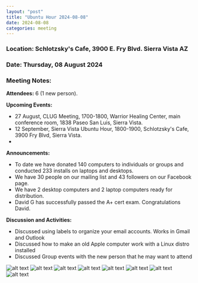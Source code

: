 ```yaml
---
layout: "post"
title: "Ubuntu Hour 2024-08-08"
date: 2024-08-08
categories: meeting
---
```


### Location: Schlotzsky's Cafe, 3900 E. Fry Blvd. Sierra Vista AZ

### Date: Thursday, 08 August 2024

### Meeting Notes:

**Attendees:** 6 (1 new person).

**Upcoming Events:**
 * 27 August, CLUG Meeting, 1700-1800, Warrior Healing Center, main conference room, 1838 Paseo San Luis, Sierra Vista.
 * 12 September, Sierra Vista Ubuntu Hour, 1800-1900, Schlotzsky's Cafe, 3900 Fry Blvd, Sierra Vista.
 * 
**Announcements:**
 * To date we have donated 140 computers to individuals or groups and conducted 233 installs on laptops and desktops.
 * We have 30 people on our mailing list and 43 followers on our Facebook page.
 * We have 2 desktop computers and 2 laptop computers ready for distribution.
 * David G has successfully passed the A+ cert exam.  Congratulations David.

**Discussion and Activities:**
 * Discussed using labels to organize your email accounts.  Works in Gmail and Outlook
 * Discussed how to make an old Apple computer work with a Linux distro installed
 * Discussed Group events with the new person that he may want to attend

![alt text](https://raw.githubusercontent.com/CochiseLinuxUsersGroup/CochiseLinuxUsersGroup.github.io/master/images2/rsz_sv_ubuntu_hour_2024-08-08_2.jpg)
![alt text](https://raw.githubusercontent.com/CochiseLinuxUsersGroup/CochiseLinuxUsersGroup.github.io/master/images2/rsz_sv_ubuntu_hour_2024-08-08_3.jpg)
![alt text](https://raw.githubusercontent.com/CochiseLinuxUsersGroup/CochiseLinuxUsersGroup.github.io/master/images2/rsz_sv_ubuntu_hour_2024-08-08_4.jpg)
![alt text](https://raw.githubusercontent.com/CochiseLinuxUsersGroup/CochiseLinuxUsersGroup.github.io/master/images2/rsz_sv_ubuntu_hour_2024-08-08_5.jpg)
![alt text](https://raw.githubusercontent.com/CochiseLinuxUsersGroup/CochiseLinuxUsersGroup.github.io/master/images2/rsz_sv_ubuntu_hour_2024-08-08_6.jpg)
![alt text](https://raw.githubusercontent.com/CochiseLinuxUsersGroup/CochiseLinuxUsersGroup.github.io/master/images2/rsz_sv_ubuntu_hour_2024-08-08_7.jpg)
![alt text](https://raw.githubusercontent.com/CochiseLinuxUsersGroup/CochiseLinuxUsersGroup.github.io/master/images2/rsz_sv_ubuntu_hour_2024-08-08_8.jpg)
![alt text](https://raw.githubusercontent.com/CochiseLinuxUsersGroup/CochiseLinuxUsersGroup.github.io/master/images2/rsz_sv_ubuntu_hour_2024-08-08_9.jpg)

